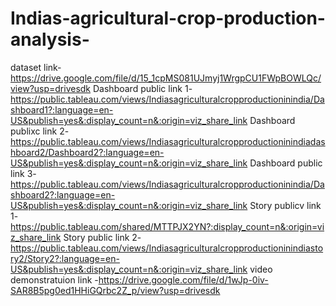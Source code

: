 # Indias-agricultural-crop-production-analysis-
dataset link-https://drive.google.com/file/d/15_1cpMS081UJmyj1WrgpCU1FWpBOWLQc/view?usp=drivesdk
Dashboard public link 1-https://public.tableau.com/views/Indiasagriculturalcropproductioninindia/Dashboard1?:language=en-US&publish=yes&:display_count=n&:origin=viz_share_link
Dashboard publixc link 2-https://public.tableau.com/views/Indiasagriculturalcropproductioninindiadashboard2/Dashboard2?:language=en-US&publish=yes&:display_count=n&:origin=viz_share_link
Dashboard public link 3-https://public.tableau.com/views/Indiasagriculturalcropproductioninindia/Dashboard2?:language=en-US&publish=yes&:display_count=n&:origin=viz_share_link
Story publicv link 1-https://public.tableau.com/shared/MTTPJX2YN?:display_count=n&:origin=viz_share_link
Story public link 2-https://public.tableau.com/views/Indiasagriculturalcropproductioninindiastory2/Story2?:language=en-US&publish=yes&:display_count=n&:origin=viz_share_link
video demonstratuion link -https://drive.google.com/file/d/1wJp-0iv-SAR8B5pg0ed1HHiGQrbc2Z_p/view?usp=drivesdk
